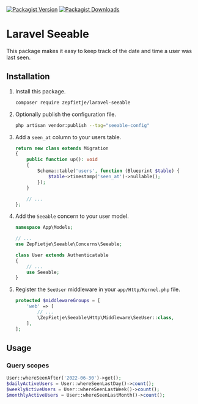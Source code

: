 [![Packagist Version](https://img.shields.io/packagist/v/zepfietje/laravel-seeable)](https://packagist.org/packages/zepfietje/laravel-seeable)
[![Packagist Downloads](https://img.shields.io/packagist/dt/zepfietje/laravel-seeable)](https://packagist.org/packages/zepfietje/laravel-seeable/stats)

# Laravel Seeable

This package makes it easy to keep track of the date and time a user was last seen.

## Installation

1. Install this package.
   ```bash
   composer require zepfietje/laravel-seeable
   ```
2. Optionally publish the configuration file.
    ```bash
    php artisan vendor:publish --tag="seeable-config"
    ```
3. Add a `seen_at` column to your users table.
   ```php
   return new class extends Migration
   {
       public function up(): void
       {
           Schema::table('users', function (Blueprint $table) {
               $table->timestamp('seen_at')->nullable();
           });
       }

       // ...
   };
   ```
4. Add the `Seeable` concern to your user model.
   ```php
   namespace App\Models;

   // ...
   use ZepFietje\Seeable\Concerns\Seeable;

   class User extends Authenticatable
   {
       // ...
       use Seeable;
   }
   ```
5. Register the `SeeUser` middleware in your `app/Http/Kernel.php` file.
   ```php
   protected $middlewareGroups = [
       'web' => [
           // ...
           \ZepFietje\Seeable\Http\Middleware\SeeUser::class,
       ],
   ];
   ```

## Usage

### Query scopes

```php
User::whereSeenAfter('2022-06-30')->get();
$dailyActiveUsers = User::whereSeenLastDay()->count();
$weeklyActiveUsers = User::whereSeenLastWeek()->count();
$monthlyActiveUsers = User::whereSeenLastMonth()->count();
```
